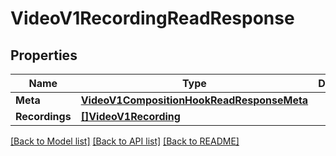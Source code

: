 # VideoV1RecordingReadResponse

## Properties

Name | Type | Description | Notes
------------ | ------------- | ------------- | -------------
**Meta** | [**VideoV1CompositionHookReadResponseMeta**](video_v1_composition_hookReadResponse_meta.md) |  | [optional] 
**Recordings** | [**[]VideoV1Recording**](video.v1.recording.md) |  | [optional] 

[[Back to Model list]](../README.md#documentation-for-models) [[Back to API list]](../README.md#documentation-for-api-endpoints) [[Back to README]](../README.md)


